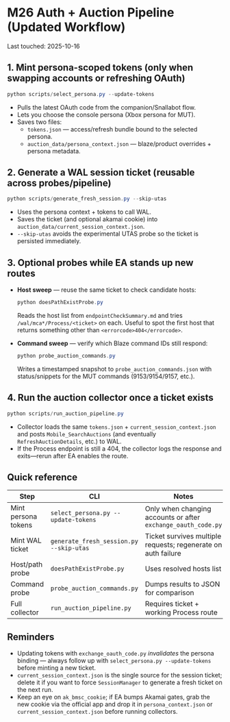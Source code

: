 # M26 Auth + Auction Pipeline (Updated Workflow)

Last touched: 2025-10-16

## 1. Mint persona-scoped tokens (only when swapping accounts or refreshing OAuth)

```powershell
python scripts/select_persona.py --update-tokens
```

- Pulls the latest OAuth code from the companion/Snallabot flow.
- Lets you choose the console persona (Xbox persona for MUT).
- Saves two files:
  - `tokens.json` — access/refresh bundle bound to the selected persona.
  - `auction_data/persona_context.json` — blaze/product overrides + persona metadata.

## 2. Generate a WAL session ticket (reusable across probes/pipeline)

```powershell
python scripts/generate_fresh_session.py --skip-utas
```

- Uses the persona context + tokens to call WAL.
- Saves the ticket (and optional akamai cookie) into `auction_data/current_session_context.json`.
- `--skip-utas` avoids the experimental UTAS probe so the ticket is persisted immediately.

## 3. Optional probes while EA stands up new routes

- **Host sweep** — reuse the same ticket to check candidate hosts:
  ```powershell
  python doesPathExistProbe.py
  ```
  Reads the host list from `endpointCheckSummary.md` and tries `/wal/mca*/Process/<ticket>` on each. Useful to spot the first host that returns something other than `<errorcode>404</errorcode>`.

- **Command sweep** — verify which Blaze command IDs still respond:
  ```powershell
  python probe_auction_commands.py
  ```
  Writes a timestamped snapshot to `probe_auction_commands.json` with status/snippets for the MUT commands (9153/9154/9157, etc.).

## 4. Run the auction collector once a ticket exists

```powershell
python scripts/run_auction_pipeline.py
```

- Collector loads the same `tokens.json` + `current_session_context.json` and posts `Mobile_SearchAuctions` (and eventually `RefreshAuctionDetails`, etc.) to WAL.
- If the Process endpoint is still a 404, the collector logs the response and exits—rerun after EA enables the route.

## Quick reference

| Step | CLI | Notes |
|------|-----|-------|
| Mint persona tokens | `select_persona.py --update-tokens` | Only when changing accounts or after `exchange_oauth_code.py` |
| Mint WAL ticket | `generate_fresh_session.py --skip-utas` | Ticket survives multiple requests; regenerate on auth failure |
| Host/path probe | `doesPathExistProbe.py` | Uses resolved hosts list |
| Command probe | `probe_auction_commands.py` | Dumps results to JSON for comparison |
| Full collector | `run_auction_pipeline.py` | Requires ticket + working Process route |

## Reminders

- Updating tokens with `exchange_oauth_code.py` _invalidates_ the persona binding — always follow up with `select_persona.py --update-tokens` before minting a new ticket.
- `current_session_context.json` is the single source for the session ticket; delete it if you want to force `SessionManager` to generate a fresh ticket on the next run.
- Keep an eye on `ak_bmsc_cookie`; if EA bumps Akamai gates, grab the new cookie via the official app and drop it in `persona_context.json` or `current_session_context.json` before running collectors.
